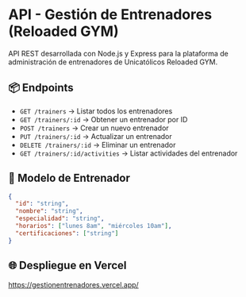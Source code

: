 # API - Gestión de Entrenadores (Reloaded GYM)

API REST desarrollada con Node.js y Express para la plataforma de administración de entrenadores de Unicatólicos Reloaded GYM.

## 📦 Endpoints

- `GET /trainers` → Listar todos los entrenadores
- `GET /trainers/:id` → Obtener un entrenador por ID
- `POST /trainers` → Crear un nuevo entrenador
- `PUT /trainers/:id` → Actualizar un entrenador
- `DELETE /trainers/:id` → Eliminar un entrenador
- `GET /trainers/:id/activities` → Listar actividades del entrenador

## 🧪 Modelo de Entrenador

```json
{
  "id": "string",
  "nombre": "string",
  "especialidad": "string",
  "horarios": ["lunes 8am", "miércoles 10am"],
  "certificaciones": ["string"]
}
```

## 🌐 Despliegue en Vercel
https://gestionentrenadores.vercel.app/

